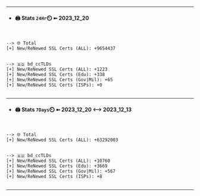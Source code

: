 

---
- #### 🖨️ **Stats** `24Hr`⏲️ ➼ 2023_12_20
```console


--> 🌐 Total
[+] New/ReNewed SSL Certs (ALL): +9654437


--> 🇧🇩 bd_ccTLDs
[+] New/ReNewed SSL Certs (ALL): +1223
[+] New/ReNewed SSL Certs (Edu): +338
[+] New/ReNewed SSL Certs (Gov|Mil): +65
[+] New/ReNewed SSL Certs (ISPs): +0


```

---
- #### 🖨️ **Stats** `7Days`⏲️ ➼ 2023_12_20 <--> 2023_12_13
```console


--> 🌐 Total
[+] New/ReNewed SSL Certs (ALL): +63292003


--> 🇧🇩 bd_ccTLDs
[+] New/ReNewed SSL Certs (ALL): +10760
[+] New/ReNewed SSL Certs (Edu): +3669
[+] New/ReNewed SSL Certs (Gov|Mil): +567
[+] New/ReNewed SSL Certs (ISPs): +8


```

---

